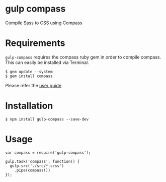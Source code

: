 # gulp compass

Compile Sass to CSS using Compass

# Requirements

`gulp-compass` requires the compass ruby gem in order to compile compass. This can easily be installed via Terminal.

```
$ gem update --system
$ gem install compass
```

Please refer the [user guide](http://compass-style.org/install/)

# Installation

```
$ npm install gulp-compass --save-dev
```

# Usage

```
var compass = require('gulp-compass');

gulp.task('compass', function() {
  gulp.src('./src/*.scss')
    .pipe(compass())
});
```

